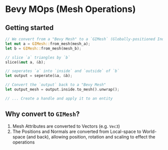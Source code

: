 # Bevy MOps (Mesh Operations)

## Getting started

```rust
// We convert from a "Bevy Mesh" to a `GIMesh` (Globally-positioned Index Mesh)
let mut a = GIMesh::from_mesh(mesh_a);
let b = GIMesh::from_mesh(mesh_b);

// slice `a` triangles by `b`
slice(&mut a, &b);

// seperates `a` into `inside` and `outside` of `b`
let output = seperate(&a, &b);

// Convert the `output` back to a "Bevy Mesh"
let output_mesh = output.inside.to_mesh().unwrap();

// ... Create a handle and apply it to an entity
```


## Why convert to `GIMesh`?
  
1. Mesh Attributes are converted to Vectors (e.g. `Vec3`)  
2. The Positions and Normals are converted from Local-space to World-space (and back), allowing position, rotation and scaling to effect the operations  
